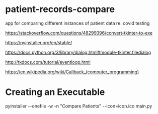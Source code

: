 # patient-records-compare
app for comparing different instances of patient data re. covid testing

https://stackoverflow.com/questions/48299396/convert-tkinter-to-exe

https://pyinstaller.org/en/stable/

https://docs.python.org/3/library/dialog.html#module-tkinter.filedialog

http://tkdocs.com/tutorial/eventloop.html

https://en.wikipedia.org/wiki/Callback_(computer_programming)

# Creating an Executable 
pyinstaller --onefile -w -n "Compare Patients" --icon=icon.ico main.py

